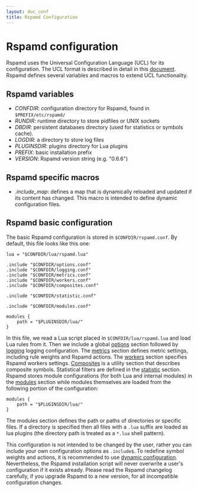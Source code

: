```yaml
---
layout: doc_conf
title: Rspamd Configuration
---
```

# Rspamd configuration

Rspamd uses the Universal Configuration Language (UCL) for its configuration. The UCL format is described in detail in this [document](ucl.html). Rspamd defines several variables and macros to extend
UCL functionality.

## Rspamd variables

- *CONFDIR*: configuration directory for Rspamd, found in `$PREFIX/etc/rspamd/`
- *RUNDIR*: runtime directory to store pidfiles or UNIX sockets
- *DBDIR*: persistent databases directory (used for statistics or symbols cache).
- *LOGDIR*: a directory to store log files
- *PLUGINSDIR*: plugins directory for Lua plugins
- *PREFIX*: basic installation prefix
- *VERSION*: Rspamd version string (e.g. "0.6.6")

## Rspamd specific macros

- *.include_map*: defines a map that is dynamically reloaded and updated if its content has changed. This macro is intended to define dynamic configuration files.

## Rspamd basic configuration

The basic Rspamd configuration is stored in `$CONFDIR/rspamd.conf`. By default, this file looks like this one:

~~~ucl
lua = "$CONFDIR/lua/rspamd.lua"

.include "$CONFDIR/options.conf"
.include "$CONFDIR/logging.conf"
.include "$CONFDIR/metrics.conf"
.include "$CONFDIR/workers.conf"
.include "$CONFDIR/composites.conf"

.include "$CONFDIR/statistic.conf"

.include "$CONFDIR/modules.conf"

modules {
	path = "$PLUGINSDIR/lua/"
}
~~~

In this file, we read a Lua script placed in `$CONFDIR/lua/rspamd.lua` and load Lua rules from it. Then we include a global [options](options.html) section followed by [logging](logging.html) logging configuration. The [metrics](metrics.html) section defines metric settings, including rule weights and Rspamd actions. The [workers](../workers/index.html) section specifies Rspamd workers settings. [Composites](composites.html) is a utility section that describes composite symbols. Statistical filters are defined in the [statistic](statistic.html) section. Rspamd stores module configurations (for both Lua and internal modules) in the [modules](../modules/index.html) section while modules themselves are loaded from the following portion of the configuration:

~~~ucl
modules {
	path = "$PLUGINSDIR/lua/"
}
~~~

The modules section defines the path or paths of directories or specific files. If a directory is specified then all files with a `.lua` suffix are loaded as lua plugins (the directory path is treated as a `*.lua` shell pattern).

This configuration is not intended to be changed by the user, rather you can include your own configuration options as `.include`s. To redefine symbol weights and actions, it is recommended to use [dynamic configuration](settings.html). Nevertheless, the Rspamd installation script will never overwrite a user's configuration if it exists already. Please read the Rspamd changelog carefully, if you upgrade Rspamd to a new version, for all incompatible configuration changes.
